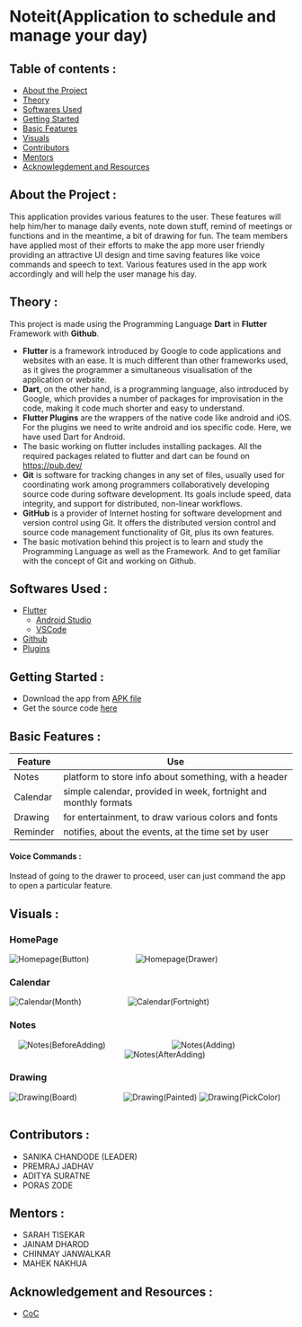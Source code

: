 # Noteit(Application to schedule and manage your day)

## Table of contents :

- [About the Project](#about)
- [Theory](#theory)
- [Softwares Used](#softwares)
- [Getting Started](#start)
- [Basic Features](#features)
- [Visuals](#visuals)
- [Contributors](#contributors)
- [Mentors](#mentors)
- [Acknowlegdement and Resources](#resources)

<a name="about"></a>
## About the Project : 

This application provides various features to the user. These features will help him/her to manage daily events, note down stuff, remind of meetings or functions and in the meantime, a bit of drawing for fun. The team members have applied most of their efforts to make the app more user friendly providing an attractive UI design and time saving features like voice commands and speech to text. Various features used in the app work accordingly and will help the user manage his day.

<a name="theory"></a>
## Theory :

This project is made using the Programming Language **Dart** in **Flutter** Framework with **Github**.
* **Flutter** is a framework introduced by Google to code applications and websites with an ease. It is much different than other frameworks used, as it gives the programmer a simultaneous visualisation of the application or website.
* **Dart**, on the other hand, is a programming language, also introduced by Google, which provides a number of packages for improvisation in the code, making it code much shorter and easy to understand.
* **Flutter Plugins** are the wrappers of the native code like android and iOS. For the plugins we need to write android and ios specific code. Here, we have used Dart for Android.
* The basic working on flutter includes installing packages. All the required packages related to flutter and dart can be found on https://pub.dev/
* **Git** is software for tracking changes in any set of files, usually used for coordinating work among programmers collaboratively developing source code during software development. Its goals include speed, data integrity, and support for distributed, non-linear workflows.
* **GitHub** is a provider of Internet hosting for software development and version control using Git. It offers the distributed version control and source code management functionality of Git, plus its own features.
* The basic motivation behind this project is to learn and study the Programming Language as well as the Framework. And to get familiar with the concept of Git and working on Github.

<a name="softwares"></a>
## Softwares Used :

- [Flutter](https://docs.flutter.dev/get-started/install)
  * [Android Studio](https://docs.flutter.dev/get-started/editor?tab=androidstudio)
  * [VSCode](https://docs.flutter.dev/get-started/editor?tab=vscode)
- [Github](https://github.com/)
- [Plugins](https://pub.dev/)

<a name="start"></a>
## Getting Started :

- Download the app from [APK file]()
- Get the source code [here](https://github.com/sanika30chandode/Noteit/tree/main/noteit)

<a name="features"></a>
## Basic Features :

| Feature | Use |
| ------- | --- |
| Notes | platform to store info about something, with a header |
| Calendar | simple calendar, provided in week, fortnight and monthly formats |
| Drawing | for entertainment, to draw various colors and fonts |
| Reminder | notifies, about the events, at the time set by user |
#### Voice Commands : 

Instead of going to the drawer to proceed, user can just command the app to open a particular feature.

<a name="visuals"></a>
## Visuals :

### HomePage
![Homepage(Button)](https://user-images.githubusercontent.com/90754093/146044326-4fd1c3d7-6cf9-4b57-a479-836ace7707ee.png) &nbsp; &nbsp; &nbsp; &nbsp; &nbsp; &nbsp; &nbsp; &nbsp; &nbsp; &nbsp;
![Homepage(Drawer)](https://user-images.githubusercontent.com/90754093/146044403-e54b3491-d742-466f-9138-fe54010e499a.png) 

### Calendar
![Calendar(Month)](https://user-images.githubusercontent.com/90754093/146048340-24e730d2-542e-45a5-83ef-6af4bbb9ca59.png) &nbsp; &nbsp; &nbsp; &nbsp; &nbsp; &nbsp; &nbsp; &nbsp; &nbsp; &nbsp;
![Calendar(Fortnight)](https://user-images.githubusercontent.com/90754093/146048385-fbf678f3-1465-4fa0-9f69-e705db0dd53c.png)

### Notes
&nbsp; &nbsp; ![Notes(BeforeAdding)](https://user-images.githubusercontent.com/90754093/148096729-9d66af8f-b101-41ba-af75-d400f0577d17.png)&nbsp; &nbsp; &nbsp; &nbsp; &nbsp; &nbsp; &nbsp; &nbsp; &nbsp; &nbsp; &nbsp; &nbsp; &nbsp;
&nbsp; &nbsp; ![Notes(Adding)](https://user-images.githubusercontent.com/90754093/148097005-a4c4a136-8682-4a69-83c8-3b98e1acf6a5.png) &nbsp; &nbsp; &nbsp; &nbsp; &nbsp; &nbsp; &nbsp; &nbsp; &nbsp; &nbsp; &nbsp; &nbsp; &nbsp; &nbsp; &nbsp; &nbsp; &nbsp; &nbsp; &nbsp; &nbsp; &nbsp; &nbsp; &nbsp; &nbsp; &nbsp; &nbsp; &nbsp; &nbsp; &nbsp; &nbsp; &nbsp; &nbsp; &nbsp; &nbsp; &nbsp; &nbsp; &nbsp;
&nbsp; &nbsp; ![Notes(AfterAdding)](https://user-images.githubusercontent.com/90754093/148097218-82c017b5-0689-40fc-9aca-6bc28687a7c1.png)

### Drawing
![Drawing(Board)](https://user-images.githubusercontent.com/90754093/148418428-7046a640-55d1-4a8e-9bce-af9b48b66ebc.png) &nbsp; &nbsp; &nbsp; &nbsp; &nbsp; &nbsp; &nbsp; &nbsp; &nbsp; &nbsp;
![Drawing(Painted)](https://user-images.githubusercontent.com/90754093/148418683-1bfde6a4-1330-4a88-9590-dec67b21f51a.png)
![Drawing(PickColor)](https://user-images.githubusercontent.com/90754093/148418900-7ec17a52-527a-4fac-8f68-51859bf64814.png) &nbsp; &nbsp; &nbsp; &nbsp; &nbsp; &nbsp; &nbsp; &nbsp; &nbsp; &nbsp;


<a name="contributors"></a>
## Contributors : 

* SANIKA CHANDODE (LEADER)   
* PREMRAJ JADHAV   
* ADITYA SURATNE   
* PORAS ZODE

<a name="mentors"></a>
## Mentors :

* SARAH TISEKAR
* JAINAM DHAROD
* CHINMAY JANWALKAR
* MAHEK NAKHUA

<a name="resources"></a>
## Acknowledgement and Resources :
* [CoC](https://www.communityofcoders.in/)



   
            
